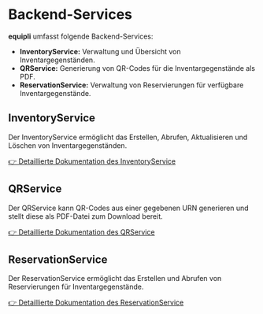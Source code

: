 # Backend-Services

**equipli** umfasst folgende Backend-Services:

- **InventoryService:** Verwaltung und Übersicht von Inventargegenständen.
- **QRService:** Generierung von QR-Codes für die Inventargegenstände als PDF.
- **ReservationService:** Verwaltung von Reservierungen für verfügbare Inventargegenstände.


## InventoryService
Der InventoryService ermöglicht das Erstellen, Abrufen, Aktualisieren und Löschen von Inventargegenständen.

[👉 Detaillierte Dokumentation des InventoryService](./inventoryservice/README.md)


## QRService
Der QRService kann QR-Codes aus einer gegebenen URN generieren und stellt diese als PDF-Datei zum Download bereit.

[👉 Detaillierte Dokumentation des QRService](./qrservice/README.md)


## ReservationService
Der ReservationService ermöglicht das Erstellen und Abrufen von Reservierungen für Inventargegenstände.

[👉 Detaillierte Dokumentation des ReservationService](./reservationservice/README.md)
